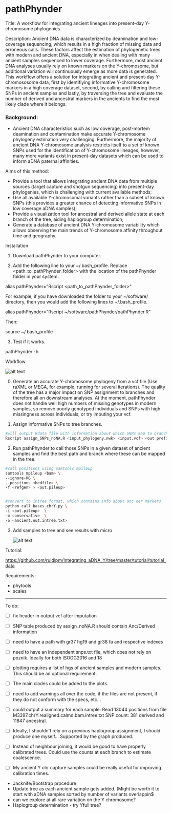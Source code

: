 # pathPhynder
Title: A workflow for integrating ancient lineages into present-day Y-chromosome phylogenies.

Description: Ancient DNA data is characterized by deamination and low-coverage sequencing, which results in a high fraction of missing data and erroneous calls. These factors affect the estimation of phylogenetic trees with modern and ancient DNA, especially in when dealing with many ancient samples sequenced to lower coverage. Furthermore, most ancient DNA analyses usually rely on known markers on the Y-chromosome, but additional variation will continuously emerge as more data is generated. This workflow offers a solution for integrating ancient and present-day Y-chromososome data, first by identifiying informative Y-chromosome markers in a high coverage dataset, second, by calling and filtering these SNPs in ancient samples and lastly, by traversing the tree and evaluate the number of derived and ancestral markers in the ancients to find the most likely clade where it belongs.





### Background:

 - Ancient DNA characteristics such as low coverage, post-mortem deamination and contamination make accurate Y-chromosome phylogeny estimation very challenging. Furthermore, the majority of ancient DNA Y-chromosome analysis restricts itself to a set of known SNPs used for the identification of Y-chromosome lineages, however, many more variants exist in present-day datasets which can be used to inform aDNA paternal affinities. 
 
 Aims of this method:
  - Provide a tool that allows integrating ancient DNA data from multiple sources (target capture and shotgun sequencing) into present-day phylogenies, which is challenging with current available methods;
  - Use all available Y-chromosomal variants rather than a subset of known SNPs (this provides a greater chance of detecting informative SNPs in low coverage aDNA samples);
  - Provide a visualization tool for ancestral and derived allele state at each branch of the tree, aiding haplogroup determination;
  - Generate a database of ancient DNA Y-chromosome variability which allows observing the main trends of Y-chromosome affinity throughout time and geography.



Installation

1) Download pathPhynder to your computer.

2) Add the following line to your ~/.bash_profile. Replace <path_to_pathPhynder_folder> with the location of the pathPhynder folder in your system.

alias pathPhynder="Rscript <path_to_pathPhynder_folder>"

For example, if you have downloaded the folder to your ~/software/ directory, then you would add the following lines to ~/.bash_profile.

alias pathPhynder="Rscript ~/software/pathPhynder/pathPhynder.R"

Then:

source ~/.bash_profile

3) Test if it works.

pathPhynder -h

Workflow

![alt text](https://github.com/ruidlpm/Integrating_aDNA_Y/blob/master/figures/workflow_poster.png)


0) Generate an accurate Y-chromosome phylogeny from a vcf file (Use raXML or MEGA, for example, running for several iterations). The quality of the tree has a major impact on SNP assignment to branches and therefore all on downstream analyses. At the moment, pathPhynder does not handle well high numbers of missing genotypes in modern samples, so remove poorly genotyped individuals and SNPs with high missingness across individuals, or try imputing your vcf.



1) Assign informative SNPs to tree branches.

```bash
#will output Rdata file with information about which SNPs map to branches and a bed file for snp calling
Rscript assign_SNPs_noNA.R <input_phylogeny.nwk> <input.vcf> <out prefix>
```


2) Run pathPhynder to call those SNPs in a given dataset of ancient samples and find the best path and branch where these can be mapped in the tree.

```bash
#call positions using samtools mpileup
samtools mpileup <bam> \
--ignore-RG \
--positions <bedfile> \
-f <refgen> > <out.pileup>


#convert to intree format, which contains info about anc der markers
python call_bases_chrY.py \
-i <out.pileup>  \
-m conservative  \
-o <ancient.out.intree.txt>
```




3) Add samples to tree and see results with micro


    ![alt text](https://github.com/ruidlpm/Integrating_aDNA_Y/blob/master/figures/micro_poster.png)



Tutorial:

https://github.com/ruidlpm/Integrating_aDNA_Y/tree/master/tutorial/tutorial_data


Requirements:
 - phytools
 - scales



________________________________________________________________________


To do:

 - [ ] fix header in output vcf after imputation
- [ ] SNP table produced by assign_noNA.R should contain Anc/Derived information
- [ ] need to have a path with gr37 hg19 and gr38 fa and respective indexes
- [ ] need to have an independent snps.txt file, which does not rely on poznik. Ideally for both ISOGG2016 and 18
- [ ] plotting requires a list of hgs of ancient samples and modern samples. This should be an optional requirement.
- [ ] The main clades could be added to the plots.
- [ ] need to add warnings all over the code, if the files are not present, if they do not conform with the specs, etc...
- [ ] could output a summary for each sample:
 		Read 13044 positions from file M3397.chrY.realigned.calmd.bam.intree.txt
 		SNP count:  381 derived and 11847 ancestral.
- [ ] Ideally, I shouldn't rely on a previous haplogroup assignment, I should produce one myself... Supported by the graph produced.
- [ ] Instead of neighbour joining, it would be good to have properly calibrated trees. Could use the counts at each branch to estimate coalescence.
- [ ] My ancient Y chr capture samples could be really useful for improving calibration times.


- Jacknife/Bootstrap procedure
- Update tree as each ancient sample gets added. (Might be worth it to start with aDNA samples sorted by number of variants overlappin$
- can we explore at all rare variation on the Y chromosome?
- Haplogroup determination - try Yfull tree?
